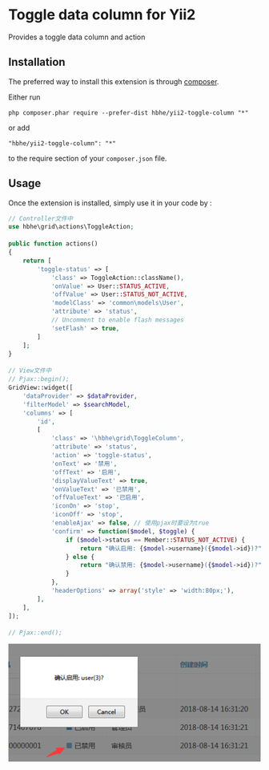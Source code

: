 Toggle data column for Yii2
===========================
Provides a toggle data column and action

Installation
------------

The preferred way to install this extension is through [composer](http://getcomposer.org/download/).

Either run

```
php composer.phar require --prefer-dist hbhe/yii2-toggle-column "*"
```

or add

```
"hbhe/yii2-toggle-column": "*"
```

to the require section of your `composer.json` file.


Usage
-----

Once the extension is installed, simply use it in your code by  :

```php
// Controller文件中
use hbhe\grid\actions\ToggleAction;

public function actions()
{
    return [
        'toggle-status' => [
            'class' => ToggleAction::className(),
            'onValue' => User::STATUS_ACTIVE,
            'offValue' => User::STATUS_NOT_ACTIVE,
            'modelClass' => 'common\models\User',
            'attribute' => 'status',
            // Uncomment to enable flash messages
            'setFlash' => true,
        ]
    ];
}

// View文件中
// Pjax::begin();
GridView::widget([
    'dataProvider' => $dataProvider,
    'filterModel' => $searchModel,
    'columns' => [
        'id',
        [
            'class' => '\hbhe\grid\ToggleColumn',
            'attribute' => 'status',
            'action' => 'toggle-status',
            'onText' => '禁用',
            'offText' => '启用',
            'displayValueText' => true,
            'onValueText' => '已禁用',
            'offValueText' => '已启用',
            'iconOn' => 'stop',
            'iconOff' => 'stop',
            'enableAjax' => false, // 使用pjax时要设为true
            'confirm' => function($model, $toggle) {
                if ($model->status == Member::STATUS_NOT_ACTIVE) {
                    return "确认启用: {$model->username}({$model->id})?";
                } else {
                    return "确认禁用: {$model->username}({$model->id})?";
                }
            },
            'headerOptions' => array('style' => 'width:80px;'),
        ],
    ],
]);

// Pjax::end();
```

 ![截图](https://github.com/hbhe/yii2-toggle-column/blob/master/screenshot.png)